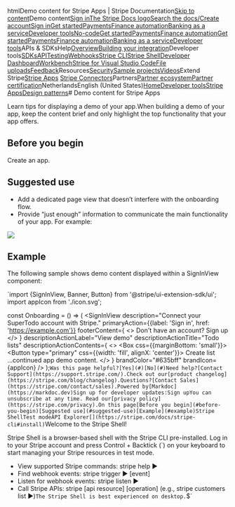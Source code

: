 htmlDemo content for Stripe Apps | Stripe Documentation[Skip to content](#main-content)Demo content[Sign in](https://dashboard.stripe.com/login?redirect=https%3A%2F%2Fdocs.stripe.com%2Fstripe-apps%2Fpatterns%2Fdemo)[The Stripe Docs logo](/)[Search the docs/](#)[Create account](https://dashboard.stripe.com/register)[Sign in](https://dashboard.stripe.com/login?redirect=https%3A%2F%2Fdocs.stripe.com%2Fstripe-apps%2Fpatterns%2Fdemo)[Get started](/get-started)[Payments](/payments)[Finance automation](/finance-automation)[Banking as a service](/financial-services)[Developer tools](/development)[No-code](/no-code)[Get started](/get-started)[Payments](/payments)[Finance automation](/finance-automation)[](#)[Get started](/get-started)[Payments](/payments)[Finance automation](/finance-automation)[Banking as a service](/financial-services)[Developer tools](/development)[](#)APIs & SDKsHelp[Overview](/docs/development)[Building your integration](#)Developer tools[SDKs](#)[API](#)[Testing](#)[Webhooks](#)[Stripe CLI](#)[Stripe Shell](#)[Developer Dashboard](#)[Workbench](#)[Stripe for Visual Studio Code](/docs/stripe-vscode)[File uploads](/docs/file-upload)[Feedback](/docs/dev-tools-csat)Resources[Security](#)[Sample projects](#)[Videos](#)Extend Stripe[Stripe Apps](#)
[Stripe Connectors](#)Partners[Partner ecosystem](/docs/partners)[Partner certification](/docs/partners/training-and-certification)NetherlandsEnglish (United States)[](#)[](#)[Home](/docs)[Developer tools](/docs/development)[Stripe Apps](/docs/stripe-apps)[Design patterns](/docs/stripe-apps/patterns)# Demo content for Stripe Apps

Learn tips for displaying a demo of your app.When building a demo of your app, keep the content brief and only highlight the top functionality that your app offers.

## Before you begin

Create an app.

## Suggested use

- Add a dedicated page view that doesn’t interfere with the onboarding flow.
- Provide “just enough” information to communicate the main functionality of your app. For example:

![](https://b.stripecdn.com/docs-statics-srv/assets/demo-content.019b1bd485c337fe7592b54ef729db53.png)

## Example

The following sample shows demo content displayed within a SignInView component:

`import {SignInView, Banner, Button} from '@stripe/ui-extension-sdk/ui';
import appIcon from './icon.svg';

const Onboarding = () => (
  <SignInView
    description="Connect your SuperTodo account with Stripe."
    primaryAction={{label: 'Sign in', href: 'https://example.com'}}
    footerContent={
      <>
        Don't have an account? <Link href="https://example.com">Sign up</Link>
      </>
    }
    descriptionActionLabel="View demo"
    descriptionActionTitle="Todo lists"
    descriptionActionContents={
      <>
        <Box css={{marginBottom: 'small'}}>
          <Button type="primary" css={{width: 'fill', alignX: 'center'}}>
            Create list
          </Button>
        </Box>
        <Banner
          type="caution"
          title="You're viewing demo content"
          description="Your data will be visible once you sign in."
        />
        ...continued app demo content.
      </>
    }
    brandColor="#635bff"
    brandIcon={appIcon}
  />
);`Was this page helpful?[Yes](#)[No](#)Need help?[Contact Support](https://support.stripe.com/).Check out our[product changelog](https://stripe.com/blog/changelog).Questions?[Contact Sales](https://stripe.com/contact/sales).Powered by[Markdoc](https://markdoc.dev)Sign up for developer updates:Sign upYou can unsubscribe at any time. Read our[privacy policy](https://stripe.com/privacy).On this page[Before you begin](#before-you-begin)[Suggested use](#suggested-use)[Example](#example)Stripe ShellTest modeAPI Explorer[](https://stripe.com/docs/stripe-cli#install)`Welcome to the Stripe Shell!

Stripe Shell is a browser-based shell with the Stripe CLI pre-installed. Log in to your
Stripe account and press Control + Backtick (`) on your keyboard to start managing your Stripe
resources in test mode.

- View supported Stripe commands: stripe help ▶️
- Find webhook events: stripe trigger ▶️ [event]
- Listen for webhook events: stripe listen ▶
- Call Stripe APIs: stripe [api resource] [operation] (e.g., stripe customers list ▶️)`The Stripe Shell is best experienced on desktop.`$`